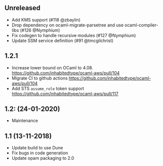 Unreleased
----------
- Add KMS support (#118 @zbaylin)
- Drop dependency on ocaml-migrate-parsetree and use ocaml-compiler-libs (#126 @Nymphium)
- Fix codegen to handle recursive modules (#127 @Nymphium)
- Update SSM service definition (#91 @tmcgilchrist)

1.2.1
----------
- Increase lower bound on OCaml to 4.08. https://github.com/inhabitedtype/ocaml-aws/pull/104
- Migrate CI to github actions https://github.com/inhabitedtype/ocaml-aws/pull/104
- Add STS `assume_role` token support https://github.com/inhabitedtype/ocaml-aws/pull/117

1.2: (24-01-2020)
----------
- Maintenance

1.1 (13-11-2018)
----------

- Update build to use Dune
- Fix bugs in code generation
- Update opam packaging to 2.0
